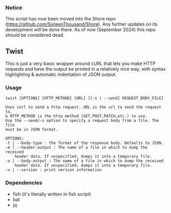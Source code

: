 ### Notice

This script has now been moved into the Shore repo 
(<https://github.com/SixteenThousand/Shore>). Any further updates on its 
development will be done there. As of now (September 2024) this repo should 
be considered dead.

## Twist

This is just a very basic wrapper around cURL that lets you make HTTP 
requests and have the output be printed in a relatively nice way, with 
syntax highlighting & automatic indentation of JSON output.

### Usage
```
twist [OPTIONS] [HTTP_METHOD] [URL] [[-s | --send] REQUEST_BODY_FILE]

Uses curl to send a http request. URL is the url to send the request to,
& HTTP_METHOD is the http method (GET,POST,PATCH,etc.) to use.
Use the --send/-s option to specify a request body from a file. The file 
must be in JSON format.

OPTIONS:
-t | --body-type : the format of the response body. Defaults to JSON.
-m | --header-output : The name of a file in which to dump the received
    header data. If unspecified, dumps it into a temporary file.
-o | --body-output : The name of a file in which to dump the received
    header data. If unspecified, dumps it into a temporary file.
-v | --version : print version information
```

### Dependencies
- fish (it's literally written in fish script)
- bat
- jq
